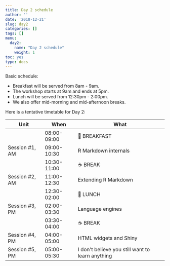 ```yaml
---
title: Day 2 schedule
author: ''
date: '2018-12-21'
slug: day2
categories: []
tags: []
menu:
  day2:
    name: "Day 2 schedule"
    weight: 1
toc: yes
type: docs
---
```


Basic schedule:

- Breakfast will be served from 8am - 9am. 
- The workshop starts at 9am and ends at 5pm.
- Lunch will be served from 12:30pm - 2:00pm.
- We also offer mid-morning and mid-afternoon breaks.

Here is a tentative timetable for Day 2:

| Unit          | When          | What   |
|---------------|---------------|--------|
|                | 08:00-09:00   |:doughnut: BREAKFAST|
| Session #1, AM  | 09:00-10:30   | R Markdown internals |
|               | 10:30-11:00 |:coffee: BREAK   |
| Session #2, AM  | 11:00-12:30 | Extending R Markdown |
|               | 12:30-02:00  |:fork_and_knife: LUNCH |
| Session #3, PM  | 02:00-03:30   | Language engines |
|              | 03:30-04:00   |:coffee: BREAK   |
| Session #4, PM   | 04:00-05:00   | HTML widgets and Shiny |
| Session #5, PM  | 05:00-05:30  | I don't believe you still want to learn anything |
